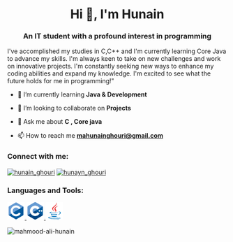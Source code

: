 <h1 align="center">Hi 👋, I'm Hunain</h1>
<h3 align="center">An IT student with a profound interest in programming </h3>

I've accomplished my studies in C,C++ and I'm currently learning Core Java to advance my skills. I'm always keen to take on new challenges and work on innovative projects. I'm constantly seeking new ways to enhance my coding abilities and expand my knowledge. I'm excited to see what the future holds for me in programming!"

- 🌱 I’m currently learning **Java & Development**

- 👯 I’m looking to collaborate on **Projects**

- 💬 Ask me about **C , Core java**

- 📫 How to reach me **mahunainghouri@gmail.com**

<h3 align="left">Connect with me:</h3>
<p align="left">
<a href="https://fb.com/hunain_ghouri" target="blank"><img align="center" src="https://raw.githubusercontent.com/rahuldkjain/github-profile-readme-generator/master/src/images/icons/Social/facebook.svg" alt="hunain_ghouri" height="30" width="40" /></a>
<a href="https://instagram.com/hunayn_ghouri" target="blank"><img align="center" src="https://raw.githubusercontent.com/rahuldkjain/github-profile-readme-generator/master/src/images/icons/Social/instagram.svg" alt="hunayn_ghouri" height="30" width="40" /></a>
</p>

<h3 align="left">Languages and Tools:</h3>
<p align="left"> <a href="https://www.cprogramming.com/" target="_blank" rel="noreferrer"> <img src="https://raw.githubusercontent.com/devicons/devicon/master/icons/c/c-original.svg" alt="c" width="40" height="40"/> </a> <a href="https://www.w3schools.com/cpp/" target="_blank" rel="noreferrer"> <img src="https://raw.githubusercontent.com/devicons/devicon/master/icons/cplusplus/cplusplus-original.svg" alt="cplusplus" width="40" height="40"/> </a> <a href="https://www.java.com" target="_blank" rel="noreferrer"> <img src="https://raw.githubusercontent.com/devicons/devicon/master/icons/java/java-original.svg" alt="java" width="40" height="40"/> </a> </p>

<p><img align="center" src="https://github-readme-streak-stats.herokuapp.com/?user=mahmood-ali-hunain&" alt="mahmood-ali-hunain" /></p>
